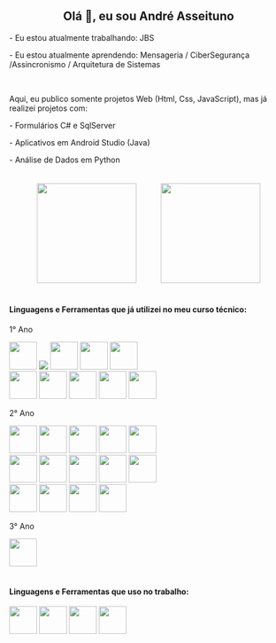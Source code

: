 <h2 style="text-align: center">Olá 👋, eu sou André Asseituno</h2>

<link rel="stylesheet" href="https://cdn.jsdelivr.net/gh/devicons/devicon@v2.15.1/devicon.min.css">
       
<p>- Eu estou atualmente trabalhando: JBS</p>
<p>- Eu estou atualmente aprendendo: Mensageria / CiberSegurança /Assincronismo / Arquitetura de Sistemas</p>
<br />

<p>Aqui, eu publico somente projetos Web (Html, Css, JavaScript), mas já realizei projetos com:</p>
<p>- Formulários C# e SqlServer</p>
<p>- Aplicativos em Android Studio (Java)</p>
<p>- Análise de Dados em Python</p>

<div style="text-align: center">
   <img
     height="180em"
     src="https://github-readme-stats.vercel.app/api?username=andreasseituno&show_icons=true&theme=dracula&include_all_commits=true&count_private=true"
     style="margin: 20px"
   />
   <img
     height="180em"
     src="https://github-readme-stats.vercel.app/api/top-langs/?username=andreasseituno&layout=compact&langs_count=7&theme=dracula"
     style="margin: 20px"
   />
</div>

<h4>Linguagens e Ferramentas que já utilizei no meu curso técnico:</h4>

<div style="display: inline_block">
   <p>1° Ano</p>
   <img src="https://cdn.jsdelivr.net/gh/devicons/devicon/icons/html5/html5-original.svg" height="50px"/>
   <img src="https://cdn.jsdelivr.net/gh/devicons/devicon/icons/css3/css3-original.svg height="50px"/>
   <img src="https://cdn.jsdelivr.net/gh/devicons/devicon/icons/javascript/javascript-original.svg" height="50px"/>
   <img src="https://cdn.jsdelivr.net/gh/devicons/devicon@latest/icons/typescript/typescript-original.svg" height="50px"/>
   <img src="https://cdn.jsdelivr.net/gh/devicons/devicon/icons/vscode/vscode-original.svg" height="50px"/>
   <br />
   <img src="https://cdn.jsdelivr.net/gh/devicons/devicon/icons/linux/linux-original.svg" height="50px"/>
   <img src="https://cdn.jsdelivr.net/gh/devicons/devicon@latest/icons/ubuntu/ubuntu-original.svg" height="50px"/>
   <img src="https://cdn.jsdelivr.net/gh/devicons/devicon/icons/postgresql/postgresql-original.svg" height="50px"/>
   <img src="https://cdn.jsdelivr.net/gh/devicons/devicon/icons/git/git-original.svg" height="50px"/>
   <img src="https://cdn.jsdelivr.net/gh/devicons/devicon@latest/icons/github/github-original.svg" height="50px"/>
          
   <p>2° Ano</p>
   <img src="https://cdn.jsdelivr.net/gh/devicons/devicon@latest/icons/intellij/intellij-original.svg" height="50px"/>
   <img src="https://cdn.jsdelivr.net/gh/devicons/devicon@latest/icons/java/java-original.svg" height="50px"/>
   <img src="https://cdn.jsdelivr.net/gh/devicons/devicon@latest/icons/androidstudio/androidstudio-original.svg" height="50px"/>
   <img src="https://cdn.jsdelivr.net/gh/devicons/devicon@latest/icons/sqlite/sqlite-original.svg" height="50px"/>
   <img src="https://cdn.jsdelivr.net/gh/devicons/devicon@latest/icons/firebase/firebase-original.svg" height="50px"/>
   <br />
   <img src="https://cdn.jsdelivr.net/gh/devicons/devicon@latest/icons/python/python-original.svg" height="50px"/>
   <img src="https://cdn.jsdelivr.net/gh/devicons/devicon@latest/icons/matplotlib/matplotlib-original.svg" height="50px"/>
   <img src="https://cdn.jsdelivr.net/gh/devicons/devicon@latest/icons/pandas/pandas-original.svg" height="50px"/>
   <img src="https://cdn.jsdelivr.net/gh/devicons/devicon@latest/icons/mongodb/mongodb-original.svg" height="50px"/>
   <img src="https://cdn.jsdelivr.net/gh/devicons/devicon@latest/icons/redis/redis-original.svg"    height="50px"  />
   <br />
   <img src="https://cdn.jsdelivr.net/gh/devicons/devicon@latest/icons/githubactions/githubactions-plain.svg" height="50px"/>
   <img src="https://cdn.jsdelivr.net/gh/devicons/devicon@latest/icons/jenkins/jenkins-original.svg" height="50px"/>
   <img src="https://cdn.jsdelivr.net/gh/devicons/devicon/icons/docker/docker-original.svg" height="50px"/>
   <img src="https://cdn.jsdelivr.net/gh/devicons/devicon@latest/icons/figma/figma-original.svg" height="50px"/>
   
   <p>3° Ano</p>
   <img src="https://cdn.jsdelivr.net/gh/devicons/devicon@latest/icons/apachekafka/apachekafka-original.svg" height="50px"/>
</div>

<br />

<h4>Linguagens e Ferramentas que uso no trabalho:</h4>
<div style="display: inline_block">
   <img src="https://cdn.jsdelivr.net/gh/devicons/devicon/icons/dot-net/dot-net-plain-wordmark.svg" height="50px"/>
   <img src="https://cdn.jsdelivr.net/gh/devicons/devicon/icons/csharp/csharp-original.svg" height="50px"/>
   <img src="https://cdn.jsdelivr.net/gh/devicons/devicon/icons/visualstudio/visualstudio-plain.svg" height="50px"/>
   <img src="https://cdn.jsdelivr.net/gh/devicons/devicon/icons/microsoftsqlserver/microsoftsqlserver-plain-wordmark.svg" height="50px"/>
</div>
